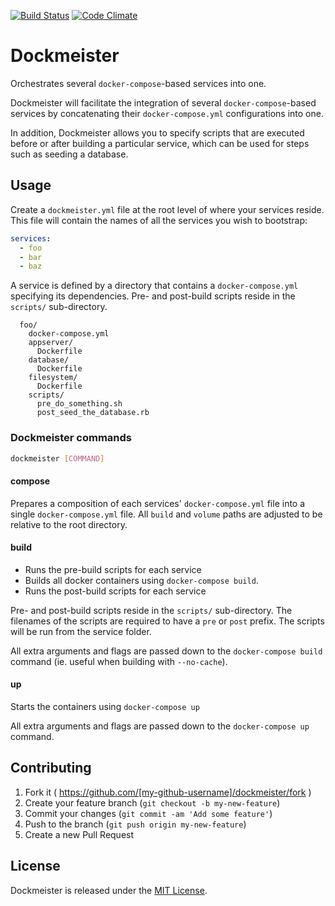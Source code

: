 [![Build Status](https://travis-ci.org/babbel/dockmeister.svg)](https://travis-ci.org/babbel/dockmeister)
[![Code Climate](https://codeclimate.com/github/babbel/dockmeister/badges/gpa.svg)](https://codeclimate.com/github/babbel/dockmeister)

# Dockmeister

Orchestrates several `docker-compose`-based services into one.

Dockmeister will facilitate the integration of several `docker-compose`-based services by concatenating their `docker-compose.yml` configurations into one.

In addition, Dockmeister allows you to specify scripts that are executed before or after building a particular service, which can be used for steps such as seeding a database.

## Usage

Create a `dockmeister.yml` file at the root level of where your services reside. This file will contain the names of all the services you wish to bootstrap:

```yaml
services:
  - foo
  - bar
  - baz
```

A service is defined by a directory that contains a `docker-compose.yml` specifying its dependencies. Pre- and post-build scripts reside in the `scripts/` sub-directory.

```
  foo/
    docker-compose.yml
    appserver/
      Dockerfile
    database/
      Dockerfile
    filesystem/
      Dockerfile
    scripts/
      pre_do_something.sh
      post_seed_the_database.rb
```

### Dockmeister commands

```bash
dockmeister [COMMAND]
```

#### compose

Prepares a composition of each services' `docker-compose.yml` file into a single `docker-compose.yml` file. All `build` and `volume` paths are adjusted to be relative to the root directory.

#### build

- Runs the pre-build scripts for each service
- Builds all docker containers using `docker-compose build`.
- Runs the post-build scripts for each service

Pre- and post-build scripts reside in the `scripts/` sub-directory.
The filenames of the scripts are required to have a `pre` or `post` prefix.
The scripts will be run from the service folder.

All extra arguments and flags are passed down to the `docker-compose build` command (ie. useful when building with `--no-cache`).

#### up

Starts the containers using `docker-compose up`

All extra arguments and flags are passed down to the `docker-compose up` command.

## Contributing

1. Fork it ( https://github.com/[my-github-username]/dockmeister/fork )
2. Create your feature branch (`git checkout -b my-new-feature`)
3. Commit your changes (`git commit -am 'Add some feature'`)
4. Push to the branch (`git push origin my-new-feature`)
5. Create a new Pull Request

## License

Dockmeister is released under the [MIT License](http://www.opensource.org/licenses/MIT).
